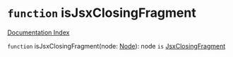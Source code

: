# `function` isJsxClosingFragment

[Documentation Index](../README.md)

`function` isJsxClosingFragment(node: [Node](../private.interface.Node/README.md)): node `is` [JsxClosingFragment](../private.interface.JsxClosingFragment/README.md)